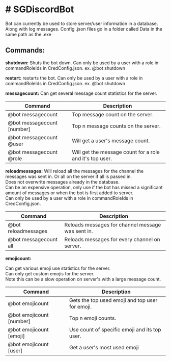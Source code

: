 <h1># SGDiscordBot</h1>
Bot can currently be used to store server/user information in a database. Along with log messages.
Config .json files go in a folder called Data in the same path as the .exe

<h2>Commands:</h2>

<b>shutdown:</b>
Shuts the bot down. Can only be used by a user with a role in commandRoleIds in CredConfig.json.
ex. @bot shutdown

<b>restart:</b>
restarts the bot. Can only be used by a user with a role in commandRoleIds in CredConfig.json.
ex. @bot shutdown

<b>messagecount:</b>
Can get several message count statistics for the server.<br />

| Command					 | Description	 |
| -------------------------- | ------------- |
| @bot messagecount			 | Top message count on the server.							|
| @bot messagecount [number] | Top n message counts on the server.						|
| @bot messagecount @user	 | Will get a user's message count.							|
| @bot messagecount @role	 | Will get the message count for a role and it's top user. |

<b>reloadmessages:</b>
Will reload all the messages for the channel the messages was sent in. Or all on the server if all is passed in.<br />
Does not overwrite messages already in the database.<br />
Can be an expensive operation, only use if the bot has missed a significant amount of messages or when the bot is first added to server.<br />
Can only be used by a user with a role in commandRoleIds in CredConfig.json.<br />

| Command					 | Description	 |
| -------------------------- | ------------- |
| @bot reloadmessages		 | Reloads messages for channel message was sent in.		|
| @bot messagecount all		 | Reloads messages for every channel on server.			|

<b>emojicount:</b>

Can get various emoji use statistics for the server. <br />
Can only get custom emojis for the server. <br />
Note this can be a slow operation on server's with a large message count. <br />

| Command					 | Description	 |
| -------------------------- | ------------- |
| @bot emojicount			 | Gets the top used emoji and top user for emoji.			|
| @bot emojicount [number]	 | Top n emoji counts.										|
| @bot emojicount [emoji]	 | Use count of specific emoji and its top user.			|
| @bot emojicount [user]	 | Get a user's most used emoji								|